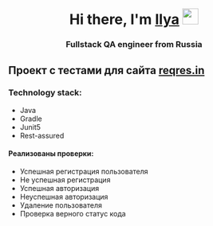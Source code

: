 <h1 align="center">Hi there, I'm <a href="https://github.com/IlyaKoch" target="_blank">Ilya</a> 
<img src="https://github.com/blackcater/blackcater/raw/main/images/Hi.gif" height="32"/></h1>
<h3 align="center">Fullstack QA engineer from Russia</h3>

## Проект c тестами для сайта [reqres.in](https://reqres.in/)
### Technology stack:
- Java
- Gradle
- Junit5
- Rest-assured

#### Реализованы проверки:
- Успешная регистрация пользователя
- Не успешная регистрация
- Успешная авторизация
- Неуспешная авторизация
- Удаление пользователя
- Проверка верного статус кода
